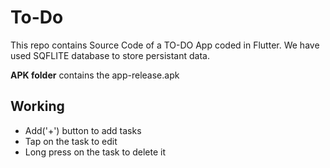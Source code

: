 # To-Do

This repo contains Source Code of a TO-DO App coded in Flutter. 
We have used SQFLITE database to store persistant data.

**APK folder** contains the app-release.apk

## Working
- Add('+') button to add tasks
- Tap on the task to edit
- Long press on the task to delete it



